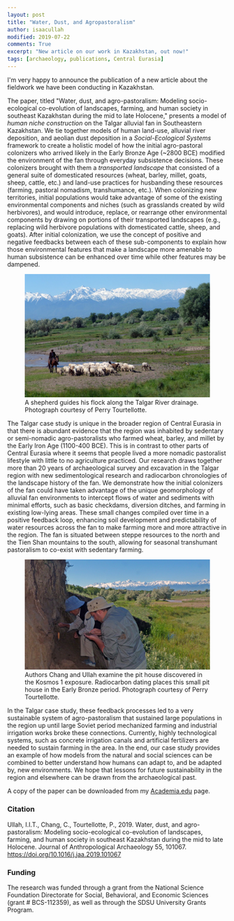 ```yaml
---
layout: post
title: "Water, Dust, and Agropastoralism"
author: isaacullah
modified: 2019-07-22
comments: True
excerpt: "New article on our work in Kazakhstan, out now!"
tags: [archaeology, publications, Central Eurasia]
---
```



I'm very happy to announce the publication of a new article about the fieldwork we have been conducting in Kazakhstan. 

The paper, titled "Water, dust, and agro-pastoralism: Modeling socio-ecological co-evolution of landscapes, farming, and human society in southeast Kazakhstan during the mid to late Holocene," presents a model of _human niche construction_ on the Talgar alluvial fan in Southeastern Kazakhstan. We tie together models of human land-use, alluvial river deposition, and aeolian dust deposition in a _Social-Ecological Systems_ framework to create a holistic model of how the initial agro-pastoral colonizers who arrived likely in the Early Bronze Age (~2800 BCE) modified the environment of the fan through everyday subsistence decisions. These colonizers brought with them a _transported landscape_ that consisted of a general suite of domesticated resources (wheat, barley, millet, goats, sheep, cattle, etc.) and land-use practices for husbanding these resources (farming, pastoral nomadism, transhumance, etc.). When colonizing new territories, initial populations would take advantage of some of the existing environmental components and niches (such as grasslands created by wild herbivores), and would introduce, replace, or rearrange other environmental components by drawing on portions of their transported landscapes (e.g., replacing wild herbivore populations with domesticated cattle, sheep, and goats). After initial colonization, we use the concept of positive and negative feedbacks between each of these sub-components to explain how those environmental features that make a landscape more amenable to human subsistence can be enhanced over time while other features may be dampened. 

<figure>
	<a href="/images/Shepherd_and_flock_with_Tien_Shan.jpg"><img src="/images/Shepherd_and_flock_with_Tien_Shan.jpg" alt="A shepherd guides his flock along the Talgar River drainage."></a>
	<figcaption>A shepherd guides his flock along the Talgar River drainage. Photograph courtesy of Perry Tourtellotte.</figcaption>
</figure>

The Talgar case study is unique in the broader region of Central Eurasia in that there is abundant evidence that the region was inhabited by sedentary or semi-nomadic agro-pastoralists who farmed wheat, barley, and millet by the Early Iron Age (1100-400 BCE). This is in contrast to other parts of Central Eurasia where it seems that people lived a more nomadic pastoralist lifestyle with little to no agriculture practiced. Our research draws together more than 20 years of archaeological survey and excavation in the Talgar region with new sedimentological research and radiocarbon chronologies of the landscape history of the fan. We demonstrate how the initial colonizers of the fan could have taken advantage of the unique geomorphology of alluvial fan environments to intercept flows of water and sediments with minimal efforts, such as basic checkdams, diversion ditches, and farming in existing low-lying areas. These small changes compiled over time in a positive feedback loop, enhancing soil development and predictability of water resources across the fan to make farming more and more attractive in the region. The fan is situated between steppe resources to the north and the Tien Shan mountains to the south, allowing for seasonal transhumant pastoralism to co-exist with sedentary farming. 

<figure>
	<a href="/images/Claudia_and_Isaac_at_Kosmos_1.jpg"><img src="/images/Claudia_and_Isaac_at_Kosmos_1.jpg" alt="Authors Chang and Ullah examine the pit house discovered in the Kosmos 1 exposure. Radiocarbon dating places this small pit house in the Early Bronze period."></a>
	<figcaption>Authors Chang and Ullah examine the pit house discovered in the Kosmos 1 exposure. Radiocarbon dating places this small pit house in the Early Bronze period. Photograph courtesy of Perry Tourtellotte.</figcaption>
</figure>

In the Talgar case study, these feedback processes led to a very sustainable system of agro-pastoralism that sustained large populations in the region up until large Soviet period mechanized farming and industrial irrigation works broke these connections. Currently, highly technological systems, such as concrete irrigation canals and artificial fertilizers are needed to sustain farming in the area. In the end, our case study provides an example of how models from the natural and social sciences can be combined to better understand how humans can adapt to, and be adapted by, new environments. We hope that lessons for future sustainability in the region and elsewhere can be drawn from the archaeological past.

A copy of the paper can be downloaded from my [Academia.edu](https://www.academia.edu/39407174/Water_dust_and_agro-pastoralism_Modeling_socio-ecological_co-evolution_of_landscapes_farming_and_human_society_in_southeast_Kazakhstan_during_the_mid_to_late_Holocene) page.
	
### Citation
	
Ullah, I.I.T., Chang, C., Tourtellotte, P., 2019. Water, dust, and agro-pastoralism: Modeling socio-ecological co-evolution of landscapes, farming, and human society in southeast Kazakhstan during the mid to late Holocene. Journal of Anthropological Archaeology 55, 101067. https://doi.org/10.1016/j.jaa.2019.101067

### Funding

The research was funded through a grant from the National Science Foundation Directorate for Social, Behavioral, and Economic Sciences (grant # BCS-112359), as well as through the SDSU University Grants Program.
